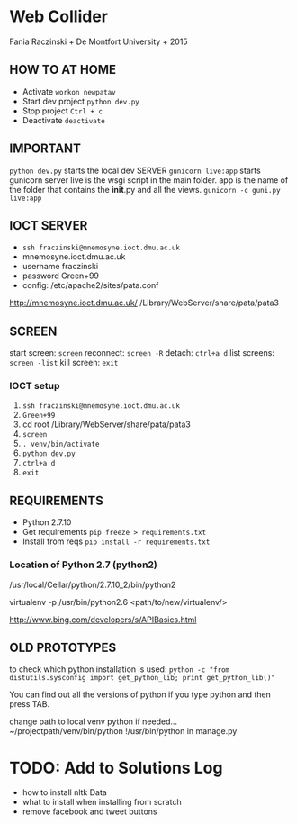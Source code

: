 
# Web Collider

Fania Raczinski + De Montfort University + 2015

## HOW TO AT HOME

- Activate ```workon newpatav```
- Start dev project ```python dev.py```
- Stop project ```Ctrl + c```
- Deactivate ```deactivate```


## IMPORTANT
```python dev.py``` starts the local dev SERVER
```gunicorn live:app```  starts gunicorn server
live is the wsgi script in the main folder.
app is the name of the folder that contains the __init__.py and all the views.
```gunicorn -c guni.py live:app```


## IOCT SERVER
- ```ssh fraczinski@mnemosyne.ioct.dmu.ac.uk```
- mnemosyne.ioct.dmu.ac.uk
- username fraczinski
- password Green+99
- config: /etc/apache2/sites/pata.conf

http://mnemosyne.ioct.dmu.ac.uk/
/Library/WebServer/share/pata/pata3


## SCREEN
start screen: ```screen```
reconnect: ```screen -R```
detach:	```ctrl+a d```
list screens: ```screen -list```
kill screen: ```exit```


### IOCT setup

1. ```ssh fraczinski@mnemosyne.ioct.dmu.ac.uk```
2. ```Green+99```
3. cd root /Library/WebServer/share/pata/pata3
4. ```screen```
5. ```. venv/bin/activate```
6. ```python dev.py```
7. ```ctrl+a d```
8. ```exit```


## REQUIREMENTS

- Python 2.7.10
- Get requirements ```pip freeze > requirements.txt```
- Install from reqs ```pip install -r requirements.txt```

### Location of Python 2.7 (python2)
/usr/local/Cellar/python/2.7.10_2/bin/python2

virtualenv -p /usr/bin/python2.6 <path/to/new/virtualenv/>

http://www.bing.com/developers/s/APIBasics.html

## OLD PROTOTYPES

to check which python installation is used:
```python -c "from distutils.sysconfig import get_python_lib; print get_python_lib()"```

You can find out all the versions of python if you type python and then press TAB.

change path to local venv python if needed...
~/projectpath/venv/bin/python
!/usr/bin/python in manage.py


# TODO: Add to Solutions Log
- how to install nltk Data
- what to install when installing from scratch
- remove facebook and tweet buttons
